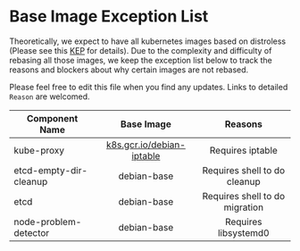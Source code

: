 # Base Image Exception List

Theoretically, we expect to have all kubernetes images based on distroless (Please see this [KEP](https://github.com/kubernetes/enhancements/blob/master/keps/sig-release/20190316-rebase-images-to-distroless.md) for details). Due to the complexity and difficulty of rebasing all those images, we keep the exception list below to track the reasons and blockers about why certain images are not rebased.

Please feel free to edit this file when you find any updates. Links to detailed `Reason` are welcomed.


| Component Name        |           Base Image         |        Reasons     |
| --------------------- | :---------------------------:|:------------------:|
| 		kube-proxy      |  [k8s.gcr.io/debian-iptable](https://github.com/kubernetes/kubernetes/blob/1b9d0c1094d31f851a5ec6e277fbf0b7382196cf/build/common.sh#L101)   | Requires iptable  |
|etcd-empty-dir-cleanup | debian-base | Requires shell to do cleanup |
|etcd | debian-base | Requires shell to do migration|
|node-problem-detector| debian-base | Requires libsystemd0 |
